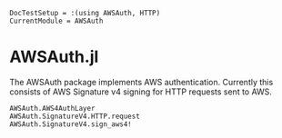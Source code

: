 ```@meta
DocTestSetup = :(using AWSAuth, HTTP)
CurrentModule = AWSAuth
```

# AWSAuth.jl

The AWSAuth package implements AWS authentication.
Currently this consists of AWS Signature v4 signing for HTTP requests sent to AWS.

```@docs
AWSAuth.AWS4AuthLayer
AWSAuth.SignatureV4.HTTP.request
AWSAuth.SignatureV4.sign_aws4!
```
